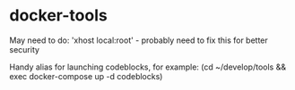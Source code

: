 # docker-tools

May need to do: 'xhost local:root' - probably need to fix this for better security

Handy alias for launching codeblocks, for example: (cd ~/develop/tools && exec docker-compose up -d codeblocks)



